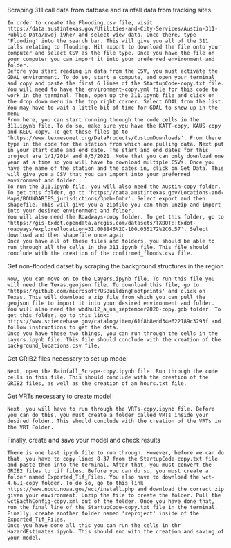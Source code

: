 Scraping 311 call data from datbase and rainfall data from tracking sites.

    In order to create the Flooding.csv file, visit https://data.austintexas.gov/Utilities-and-City-Services/Austin-311-Public-Data/xwdj-i9he/ and select view data. Once there, type 'Flooding' into the search bar. This will give you all of the 311 calls relating to flooding. Hit export to download the file onto your computer and select CSV as the file type. Once you have the file on your computer you can import it into your preferred environment and folder.
    Before you start reading in data from the CSV, you must activate the GDAL environment. To do so, start a compute, and open your terminal and copy and paste the first 6 lines of the StartupCode-copy.txt file. You will need to have the environment-copy.yml file for this code to work in the terminal. Then, open up the 311.ipynb file and click on the drop down menu in the top right corner. Select GDAL from the list. You may have to wait a little bit of time for GDAL to show up in the menu
    From here, you can start running through the code cells in the 311.ipynb file. To do so, make sure you have the KATT-copy, KAUS-copy and KEDC-copy. To get these files go to 'https://www.texmesonet.org/DataProducts/CustomDownloads'. From there type in the code for the station from which are pulling data. Next put in your start date and end date. The start and end dates for this project are 1/1/2014 and 8/5/2021. Note that you can only download one year at a time so you will have to download multiple CSVs. Once you have the name of the station and the dates in, click on Get Data. This will give you a CSV that you can import into your preferred environment and folder.
    To run the 311.ipynb file, you will also need the Austin-copy folder. To get this folder, go to 'https://data.austintexas.gov/Locations-and-Maps/BOUNDARIES_jurisdictions/3pzb-6mbr'. Select export and then shapefile. This will give you a zipfile you can then unzip and import into your desired environment and folder.
    You will also need the Roadways-copy folder. To get this folder, go to 'https://gis-txdot.opendata.arcgis.com/datasets/TXDOT::txdot-roadways/explore?location=31.008846%2C-100.055172%2C6.57'. Select download and then shapefile once again
    Once you have all of these files and folders, you should be able to run through all the cells in the 311.ipynb file. This file should conclude with the creation of the confirmed_floods.csv file.

Get non-flooded datset by scraping the background structures in the region

    Now, you can move on to the Layers.ipynb file. To run this file you will need the Texas.geojson file. To download this file, go to 'https://github.com/microsoft/USBuildingFootprints' and click on Texas. This will download a zip file from which you can pull the geojson file to import it into your desired environment and folder. You will also need the wbdhu12_a_us_september2020-copy.gdb folder. To get this folder, go to this link: https://www.sciencebase.gov/catalog/item/61f8b8edd34e622189c3293f and follow instructions to get the data. 
    Once you have these two things, you can run through the cells in the Layers.ipynb file. This file should conclude with the creation of the background_locations.csv file.

Get GRIB2 files necessary to set up model 

    Next, open the Rainfall_Scrape-copy.ipynb file. Run through the code cells in this file. This should conclude with the creation of the GRIB2 files, as well as the creation of an hours.txt file.

Get VRTs necessary to create model

    Next, you will have to run through the VRTs-copy.ipynb file. Before you can do this, you must create a folder called VRTs inside your desired folder. This should conclude with the creation of the VRTs in the VRT Folder.

Finally, create and save your model and check results

    There is one last ipynb file to run through. However, before we can do that, you have to copy lines 8-37 from the StartupCode-copy.txt file and paste them into the terminal. After that, you must convert the GRIB2 files to tif files. Before you can do so, you must create a folder named Exported_Tif_Files. You also have to download the wct-4.6.1-copy folder. To do so, go to this link https://www.ncdc.noaa.gov/wct/install.php and download the correct zip given your environment. Unzip the file to create the folder. Pull the wctBacthConfig-copy.xml out of the folder. Once you have done that, run the final line of the StartupCode-copy.txt file in the terminal. Finally, create another folder named 'reproject' inside of the Exported_Tif_Files. 
    Once you have done all this you can run the cells in thr HazardEstimates.ipynb. This should end with the creation and saving of your model.
